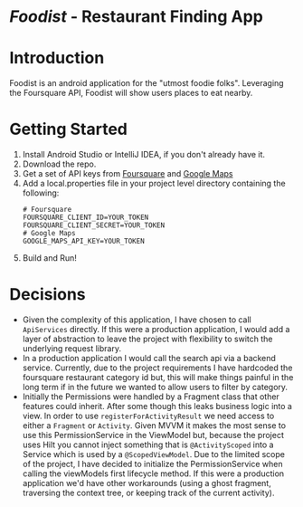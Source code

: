 # _Foodist_ - Restaurant Finding App

# Introduction

Foodist is an android application for the "utmost foodie folks". Leveraging the Foursquare API, Foodist will show users
places to eat nearby.

# Getting Started

1. Install Android Studio or IntelliJ IDEA, if you don't already have it.
2. Download the repo.
3. Get a set of API keys from [Foursquare](https://foursquare.com/developers/apps) and
   [Google Maps](https://developers.google.com/maps/documentation/places/android-sdk/get-api-key)
4. Add a local.properties file in your project level directory containing the following:
    ```
    # Foursquare
    FOURSQUARE_CLIENT_ID=YOUR_TOKEN
    FOURSQUARE_CLIENT_SECRET=YOUR_TOKEN
    # Google Maps
    GOOGLE_MAPS_API_KEY=YOUR_TOKEN
    ```
5. Build and Run!

# Decisions

* Given the complexity of this application, I have chosen to call `ApiServices` directly. If this were a production
  application, I would add a layer of abstraction to leave the project with flexibility to switch the underlying request
  library.
* In a production application I would call the search api via a backend service. Currently, due to the project
  requirements I have hardcoded the foursquare restaurant category id but, this will make things painful in the long
  term if in the future we wanted to allow users to filter by category.
* Initially the Permissions were handled by a Fragment class that other features could inherit. After some though this
  leaks business logic into a view. In order to use `registerForActivityResult` we need access to either a `Fragment`
  or `Activity`. Given MVVM it makes the most sense to use this PermissionService in the ViewModel but, because the
  project uses Hilt you cannot inject something that is `@ActivityScoped` into a Service which is used by
  a `@ScopedViewModel`. Due to the limited scope of the project, I have decided to initialize the PermissionService when
  calling the viewModels first lifecycle method. If this were a production application we'd have other workarounds 
  (using a ghost fragment, traversing the context tree, or keeping track of the current activity).